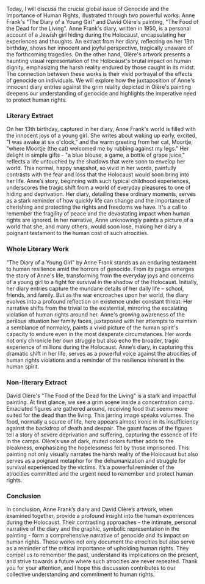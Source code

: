
Today, I will discuss the crucial global issue of Genocide and the Importance of Human Rights, illustrated through two powerful works: Anne Frank's "The Diary of a Young Girl" and David Olère's painting, "The Food of the Dead for the Living". Anne Frank's diary, written in 1950, is a personal account of a Jewish girl hiding during the Holocaust, encapsulating her experiences and thoughts. An extract from her diary, reflecting on her 13th birthday, shows her innocent and joyful perspective, tragically unaware of the forthcoming tragedies. On the other hand, Olère's artwork presents a haunting visual representation of the Holocaust's brutal impact on human dignity, emphasizing the harsh reality endured by those caught in its midst. The connection between these works is their vivid portrayal of the effects of genocide on individuals. We will explore how the juxtaposition of Anne's innocent diary entries against the grim reality depicted in Olère's painting deepens our understanding of genocide and highlights the imperative need to protect human rights.
### Literary Extract
On her 13th birthday, captured in her diary, Anne Frank's world is filled with the innocent joys of a young girl. She writes about waking up early, excited, "I was awake at six o'clock," and the warm greeting from her cat, Moortje, "where Moortje (the cat) welcomed me by rubbing against my legs." Her delight in simple gifts - "a blue blouse, a game, a bottle of grape juice," reflects a life untouched by the shadows that were soon to envelop her world. This normal, happy snapshot, so vivid in her words, painfully contrasts with the fear and loss that the Holocaust would soon bring into her life. Anne’s story, beginning with such typical childhood experiences, underscores the tragic shift from a world of everyday pleasures to one of hiding and deprivation. Her diary, detailing these ordinary moments, serves as a stark reminder of how quickly life can change and the importance of cherishing and protecting the rights and freedoms we have. It's a call to remember the fragility of peace and the devastating impact when human rights are ignored. In her narrative, Anne unknowingly paints a picture of a world that she, and many others, would soon lose, making her diary a poignant testament to the human cost of such atrocities.
### Whole Literary Work
"The Diary of a Young Girl" by Anne Frank stands as an enduring testament to human resilience amid the horrors of genocide. From its pages emerges the story of Anne's life, transforming from the everyday joys and concerns of a young girl to a fight for survival in the shadow of the Holocaust. Initially, her diary entries capture the mundane details of her daily life – school, friends, and family. But as the war encroaches upon her world, the diary evolves into a profound reflection on existence under constant threat. Her narrative shifts from the trivial to the existential, mirroring the escalating violation of human rights around her. Anne's growing awareness of the perilous situation her family faces, juxtaposed with her attempts to maintain a semblance of normalcy, paints a vivid picture of the human spirit's capacity to endure even in the most desperate circumstances. Her words not only chronicle her own struggle but also echo the broader, tragic experience of millions during the Holocaust. Anne’s diary, in capturing this dramatic shift in her life, serves as a powerful voice against the atrocities of human rights violations and a reminder of the resilience inherent in the human spirit.
### Non-literary Extract
David Olère's "The Food of the Dead for the Living" is a stark and impactful painting. At first glance, we see a grim scene inside a concentration camp. Emaciated figures are gathered around, receiving food that seems more suited for the dead than the living. This jarring image speaks volumes. The food, normally a source of life, here appears almost ironic in its insufficiency against the backdrop of death and despair. The gaunt faces of the figures tell a story of severe deprivation and suffering, capturing the essence of life in the camps. Olère’s use of dark, muted colors further adds to the bleakness, emphasizing the hopelessness felt by those imprisoned. This painting not only visually narrates the harsh reality of the Holocaust but also serves as a poignant metaphor for the dehumanization and struggle for survival experienced by the victims. It’s a powerful reminder of the atrocities committed and the urgent need to remember and protect human rights.
### Conclusion
In conclusion, Anne Frank’s diary and David Olère’s artwork, when examined together, provide a profound insight into the human experiences during the Holocaust. Their contrasting approaches - the intimate, personal narrative of the diary and the graphic, symbolic representation in the painting - form a comprehensive narrative of genocide and its impact on human rights. These works not only document the atrocities but also serve as a reminder of the critical importance of upholding human rights. They compel us to remember the past, understand its implications on the present, and strive towards a future where such atrocities are never repeated. Thank you for your attention, and I hope this discussion contributes to our collective understanding and commitment to human rights.